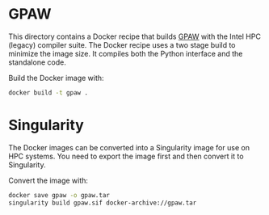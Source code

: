 # GPAW

This directory contains a Docker recipe that builds [GPAW](https://wiki.fysik.dtu.dk/gpaw/) with the Intel HPC (legacy) compiler suite. The Docker recipe uses a two stage build to minimize the image size. It compiles both the Python interface and the standalone code.

Build the Docker image with:
```bash
docker build -t gpaw .
```

# Singularity

The Docker images can be converted into a Singularity image for use on HPC systems. You need to export the image first and then convert it to Singularity.

Convert the image with:
```bash
docker save gpaw -o gpaw.tar
singularity build gpaw.sif docker-archive://gpaw.tar
```

